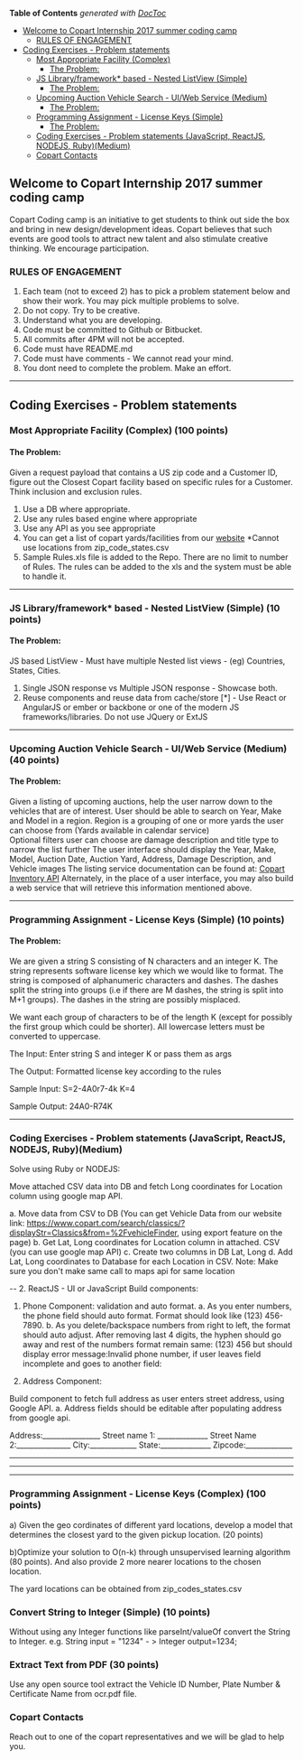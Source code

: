 <!-- START doctoc generated TOC please keep comment here to allow auto update -->
<!-- DON'T EDIT THIS SECTION, INSTEAD RE-RUN doctoc TO UPDATE -->
**Table of Contents**  *generated with [DocToc](https://github.com/thlorenz/doctoc)*

- [Welcome to Copart Internship 2017 summer coding camp](#welcome-to-copart-internship-2017-summer-coding-camp)
  - [RULES OF ENGAGEMENT](#rules-of-engagement)
- [Coding Exercises - Problem statements](#coding-exercises---problem-statements)
  - [Most Appropriate Facility  (Complex)](#most-appropriate-facility--complex)
    - [The Problem:](#the-problem)
  - [JS Library/framework* based - Nested ListView (Simple)](#js-libraryframework-based---nested-listview-simple)
    - [The Problem:](#the-problem-1)
  - [Upcoming Auction Vehicle Search - UI/Web Service (Medium)](#upcoming-auction-vehicle-search---uiweb-service-medium)
    - [The Problem:](#the-problem-2)
  - [Programming Assignment - License Keys (Simple)](#programming-assignment---license-keys-simple)
    - [The Problem:](#the-problem-3)
  - [Coding Exercises - Problem statements (JavaScript, ReactJS, NODEJS, Ruby)(Medium)](#coding-exercises---problem-statements-javascript-reactjs-nodejs-rubymedium)
  - [Copart Contacts](#copart-contacts)

<!-- END doctoc generated TOC please keep comment here to allow auto update -->

## Welcome to Copart Internship 2017 summer coding camp

Copart Coding camp is an initiative to get students to think out side the box and bring in new design/development ideas. Copart believes that such events are good tools to attract new talent and also stimulate creative thinking. We encourage participation.
 

### RULES OF ENGAGEMENT
1. Each team (not to exceed 2) has to pick a problem statement below and show their work. You may pick multiple problems to solve.
2. Do not copy. Try to be creative.
3. Understand what you are developing.
4. Code must be committed to Github or Bitbucket.
5. All commits after 4PM will not be accepted.
6. Code must have README.md
7. Code must have comments - We cannot read your mind.
8. You dont need to complete the problem. Make an effort. 


- - -

## Coding Exercises - Problem statements

### Most Appropriate Facility  (Complex) (100 points)
#### The Problem:
Given a request payload that contains a US zip code and a Customer ID, figure out the Closest Copart facility based on specific rules for a Customer. Think inclusion and exclusion rules.
1. Use a DB where appropriate.
2. Use any rules based engine where appropriate
3. Use any API as you see appropriate
4. You can get a list of copart yards/facilities from our [website](https://www.copart.com/locationsList/) *Cannot use locations from zip_code_states.csv
5. Sample Rules.xls file is added to the Repo. There are no limit to number of Rules. The rules can be added to the xls and the system must be able to handle it.

- - -

### JS Library/framework* based - Nested ListView (Simple) (10 points)
#### The Problem:
JS based ListView - Must have multiple Nested list views - (eg) Countries, States, Cities. 
1. Single JSON response vs Multiple JSON response - Showcase both.
2. Reuse components and reuse data from cache/store
[*] - Use React or AngularJS or ember or backbone or one of the modern JS frameworks/libraries. Do not use JQuery or ExtJS 

- - -

### Upcoming Auction Vehicle Search - UI/Web Service (Medium) (40 points)
#### The Problem:
Given a listing of upcoming auctions, help the user narrow down to the vehicles that are of interest.
User should be able to search on Year, Make and Model in a region. Region is a grouping of one or more yards the user can choose from (Yards available in calendar service)\
Optional filters user can choose are damage description and title type to narrow the list further
The user interface should display the Year, Make, Model, Auction Date, Auction Yard, Address, Damage Description, and Vehicle images
The listing service documentation can be found at:
[Copart Inventory API](https://inventory.copart.io/docs/InventoryAPISpecification.html)
Alternately, in the place of a user interface, you may also build a web service that will retrieve this information mentioned above.

- - -

### Programming Assignment - License Keys (Simple) (10 points)
#### The Problem:
We are given a string S consisting of N characters and an integer K. The string represents software license key which we would like to format. The string is composed of alphanumeric characters and dashes. The dashes split the string into groups (i.e if there are M dashes, the string is split into M+1 groups). The dashes in the string are possibly misplaced.

We want each group of characters to be of the length K (except for possibly the first group which could be shorter). All lowercase letters must be converted to uppercase.

The Input:
Enter string S and integer K or pass them as args

The Output:
Formatted license key according to the rules

Sample Input:
S=2-4A0r7-4k
K=4

Sample Output:
24A0-R74K

- - -

### Coding Exercises - Problem statements (JavaScript, ReactJS, NODEJS, Ruby)(Medium)

 Solve using Ruby or NODEJS:
 
 Move attached CSV data into DB and fetch Long coordinates for Location column using google map API. 

a. Move data from CSV to DB (You can get Vehicle Data from our website link: https://www.copart.com/search/classics/?displayStr=Classics&from=%2FvehicleFinder, using export feature on the page)
b. Get Lat, Long coordinates for Location column in attached. CSV (you can use google map API)
c. Create two columns in DB Lat, Long
d. Add Lat, Long coordinates to Database for each Location in CSV.
Note: Make sure you don't make same call to maps api for same location

--
 2. ReactJS - UI or JavaScript
Build components:

1. Phone Component:  validation and auto format. 
a. As you enter numbers, the phone field should auto format. Format should look like (123) 456-7890.
b. As you delete/backspace numbers from right to left, the format should auto adjust. After removing last 4 digits, the hyphen should go away and rest of 
the numbers format remain same: (123) 456 but should display error message:Invalid phone number, if user leaves field incomplete and goes to another field: 

2. Address Component: 
 
Build component to fetch full address as user enters street address, using Google API. 
a. Address fields should be editable after populating address from google api. 
 
Address:________________
Street name 1: ______________
Street Name 2:_______________
City:_____________
State:______________
Zipcode:_____________


- - - 
- - - 
- - - 

### Programming Assignment - License Keys (Complex) (100 points)
a) Given the geo cordinates of different yard locations, develop a model that determines the closest yard to the given pickup location. (20 points)

b)Optimize your solution to O(n-k) through unsupervised learning algorithm (80 points). And also provide 2 more nearer locations to the chosen location.

The yard locations can be obtained from
zip_codes_states.csv


### Convert String to Integer (Simple) (10 points) 
Without using any Integer functions like parseInt/valueOf convert the String to Integer. e.g. String input = "1234" - > Integer output=1234;


### Extract Text from PDF (30 points)
Use any open source tool extract the Vehicle ID Number, Plate Number & Certificate Name from ocr.pdf file.

### Copart Contacts

Reach out to one of the copart representatives and we will be glad to help you.



